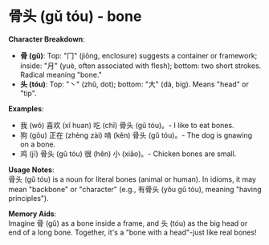 # **骨头 (gǔ tóu) - bone**

**Character Breakdown**:  
- **骨 (gǔ)**: Top: "冂" (jiōng, enclosure) suggests a container or framework; inside: "月" (yuè, often associated with flesh); bottom: two short strokes. Radical meaning "bone."  
- **头 (tóu)**: Top: "丶" (zhǔ, dot); bottom: "大" (dà, big). Means "head" or "tip".

**Examples**:  
- 我 (wǒ) 喜欢 (xǐ huan) 吃 (chī) 骨头 (gǔ tóu)。- I like to eat bones.  
- 狗 (gǒu) 正在 (zhèng zài) 啃 (kěn) 骨头 (gǔ tóu)。- The dog is gnawing on a bone.  
- 鸡 (jī) 骨头 (gǔ tóu) 很 (hěn) 小 (xiǎo)。- Chicken bones are small.

**Usage Notes**:  
骨头 (gǔ tóu) is a noun for literal bones (animal or human). In idioms, it may mean "backbone" or "character" (e.g., 有骨头 (yǒu gǔ tóu), meaning "having principles").

**Memory Aids**:  
Imagine 骨 (gǔ) as a bone inside a frame, and 头 (tóu) as the big head or end of a long bone. Together, it's a "bone with a head"-just like real bones!